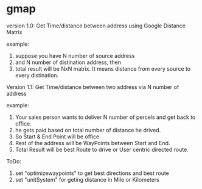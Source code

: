 gmap
====

version 1.0: Get Time/distance between address using Google Distance Matrix

example:
1. suppose you have N number of source address
2. and N number of distination address, then
3. total result will be NxN matrix. It means distance from every source to every distination. 


Version 1.1: Get Time/distance between two address via N number of address

example: 
1. Your sales person wants to deliver N number of percels and get back to office.
2. he gets paid based on total number of distance he drived. 
4. So Start & End Point will be office
5. Rest of the address will be WayPoints between Start and End. 
6. Total Result will be best Route to drive or User centric directed route. 



ToDo:
1. set "optimizewaypoints" to get best directions and best route
2. set "unitSystem" for geting distance in Mile or Kilometers
